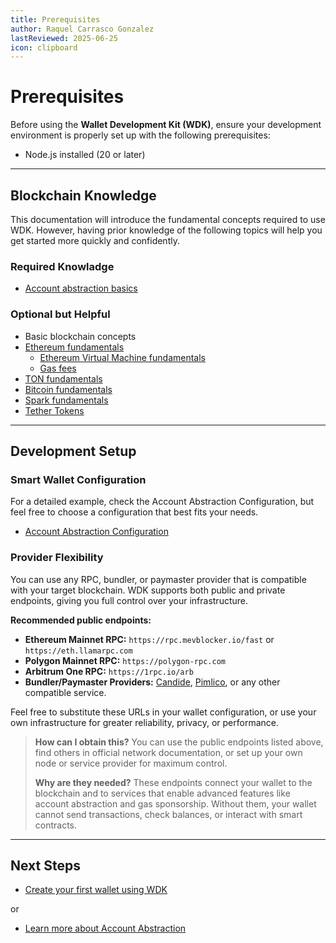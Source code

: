 ```yaml
---
title: Prerequisites
author: Raquel Carrasco Gonzalez
lastReviewed: 2025-06-25
icon: clipboard
---
```


# Prerequisites

Before using the **Wallet Development Kit (WDK)**, ensure your development environment is properly set up with the following prerequisites:

- Node.js installed (20 or later)

---

## Blockchain Knowledge

This documentation will introduce the fundamental concepts required to use WDK. However, having prior knowledge of the following topics will help you get started more quickly and confidently.

### **Required Knowladge**

- [Account abstraction basics](./account-abstraction-basics.md)

### **Optional but Helpful**

- Basic blockchain concepts
- [Ethereum fundamentals](https://ethereum.org/en/what-is-ethereum/)
  - [Ethereum Virtual Machine fundamentals](https://ethereum.org/en/developers/docs/evm/)
  - [Gas fees](https://ethereum.org/en/gas/)
- [TON fundamentals](https://docs.ton.org/v3/concepts/dive-into-ton/introduction)
- [Bitcoin fundamentals](https://developer.bitcoin.org/devguide/block_chain.html)
- [Spark fundamentals](https://docs.spark.money/home/welcome)
- [Tether Tokens](https://tether.to/en/)

---

## Development Setup

### **Smart Wallet Configuration**

For a detailed example, check the Account Abstraction Configuration, but feel free to choose a configuration that best fits your needs.

- [Account Abstraction Configuration](../7-developer-guide/account-abstraction.md)

### **Provider Flexibility**

You can use any RPC, bundler, or paymaster provider that is compatible with your target blockchain. WDK supports both public and private endpoints, giving you full control over your infrastructure.

**Recommended public endpoints:**
- **Ethereum Mainnet RPC:** `https://rpc.mevblocker.io/fast` or `https://eth.llamarpc.com`
- **Polygon Mainnet RPC:** `https://polygon-rpc.com`
- **Arbitrum One RPC:** `https://1rpc.io/arb`
- **Bundler/Paymaster Providers:** [Candide](https://candide.dev), [Pimlico](https://pimlico.io), or any other compatible service.

Feel free to substitute these URLs in your wallet configuration, or use your own infrastructure for greater reliability, privacy, or performance.

> **How can I obtain this?**
> You can use the public endpoints listed above, find others in official network documentation, or set up your own node or service provider for maximum control.
>
> **Why are they needed?**
> These endpoints connect your wallet to the blockchain and to services that enable advanced features like account abstraction and gas sponsorship. Without them, your wallet cannot send transactions, check balances, or interact with smart contracts.


---

## Next Steps

* [Create your first wallet using WDK](./quick-start.md)

or 

* [Learn more about Account Abstraction](./account-abstraction-basics.md)